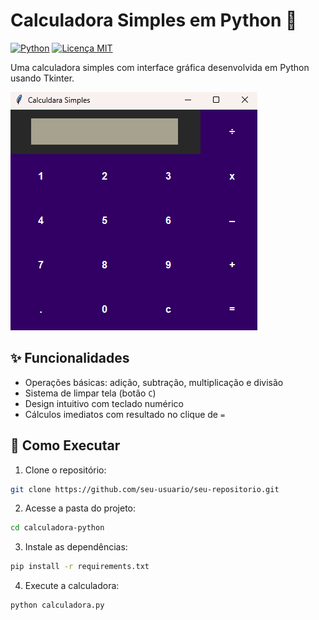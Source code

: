 # Calculadora Simples em Python 🧮

[![Python](https://img.shields.io/badge/Python-3.8%2B-blue?logo=python)](https://python.org)
[![Licença MIT](https://img.shields.io/badge/License-MIT-green)](../LICENSE.md)

Uma calculadora simples com interface gráfica desenvolvida em Python usando Tkinter.

![Interface da Calculadora](./screenshots/Initial.png)

## ✨ Funcionalidades

- Operações básicas: adição, subtração, multiplicação e divisão
- Sistema de limpar tela (botão `C`)
- Design intuitivo com teclado numérico
- Cálculos imediatos com resultado no clique de `=`

## 🚀 Como Executar

1. Clone o repositório:
```bash
git clone https://github.com/seu-usuario/seu-repositorio.git
```
2. Acesse a pasta do projeto:
```bash
cd calculadora-python
```
3. Instale as dependências:
```bash
pip install -r requirements.txt
```
4. Execute a calculadora:
```bash
python calculadora.py
```
